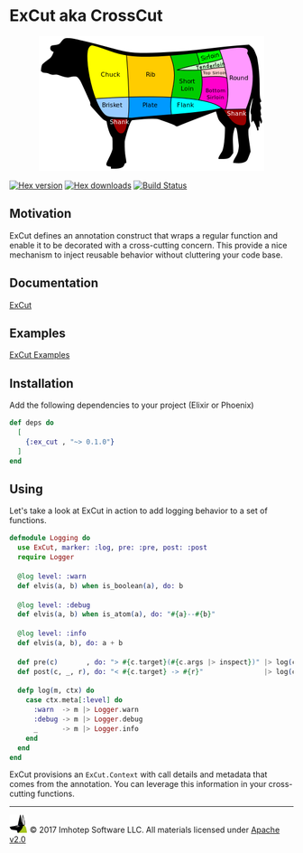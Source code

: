 # ExCut aka CrossCut

<div align="center" style="margin-top:10px;">
  <img src="assets/ex_cut.png"/>
</div>

[![Hex version](https://img.shields.io/hexpm/v/ex_cut.svg "Hex version")](https://hex.pm/packages/ex_cut)
[![Hex downloads](https://img.shields.io/hexpm/dt/ex_cut.svg "Hex downloads")](https://hex.pm/packages/ex_cut)
[![Build Status](https://semaphoreci.com/api/v1/projects/2873a400-892d-47db-826b-79e15a263818/1595691/shields_badge.svg)](https://semaphoreci.com/imhotep/ex_cut)


## Motivation

  ExCut defines an annotation construct that wraps a regular function and enable
  it to be decorated with a cross-cutting concern. This provide a nice mechanism
  to inject reusable behavior without cluttering your code base.

## Documentation

[ExCut](https://hexdocs.pm/ex_cut)

## Examples

[ExCut Examples](https://hexdocs.pm/ex_cut/examples)

## Installation

  Add the following dependencies to your project (Elixir or Phoenix)

  ```elixir
  def deps do
    [
      {:ex_cut , "~> 0.1.0"}
    ]
  end
  ```

## Using

  Let's take a look at ExCut in action to add logging behavior to a set of
  functions.

  ```elixir
  defmodule Logging do
    use ExCut, marker: :log, pre: :pre, post: :post
    require Logger

    @log level: :warn
    def elvis(a, b) when is_boolean(a), do: b

    @log level: :debug
    def elvis(a, b) when is_atom(a), do: "#{a}--#{b}"

    @log level: :info
    def elvis(a, b), do: a + b

    def pre(c)       , do: "> #{c.target}(#{c.args |> inspect})" |> log(c)
    def post(c, _, r), do: "< #{c.target} -> #{r}"               |> log(c)

    defp log(m, ctx) do
      case ctx.meta[:level] do
        :warn  -> m |> Logger.warn
        :debug -> m |> Logger.debug
        _      -> m |> Logger.info
      end
    end
  end
  ```

  ExCut provisions an `ExCut.Context` with call details and metadata
  that comes from the annotation. You can leverage this information in
  your cross-cutting functions.

---
<img src="assets/imhoteplogo.png" width="32" height="auto"/> © 2017 Imhotep Software LLC.
All materials licensed under [Apache v2.0](http://www.apache.org/licenses/LICENSE-2.0)